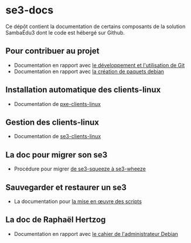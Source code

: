 # se3-docs

Ce dépôt contient la documentation de certains composants de
la solution SambaÉdu3 dont le code est hébergé sur Github.

## Pour contribuer au projet
* Documentation en rapport avec [le développement et l'utilisation de Git](dev-clients-linux/README.md)
* Documentation en rapport avec [la création de paquets debian](https://www.debian.org/doc/manuals/maint-guide/index.fr.html)

## Installation automatique des clients-linux
* Documentation de [pxe-clients-linux](pxe-clients-linux/README.md)

## Gestion des clients-linux
* Documentation de [se3-clients-linux](se3-clients-linux/README.md)

## La doc pour migrer son se3
* Procédure pour migrer [de se3-squeeze à se3-wheeze](se3-migration/SqueezeToWheezy.md)

## Sauvegarder et restaurer un se3
* La documentation pour [la mise en œuvre des scripts](http://www.samba-edu.ac-versailles.fr/Sauvegarde-et-restauration-SE3)

## La doc de Raphaël Hertzog
* Documentation en rapport avec [le cahier de l'administrateur Debian](https://debian-handbook.info/browse/fr-FR/stable/)

